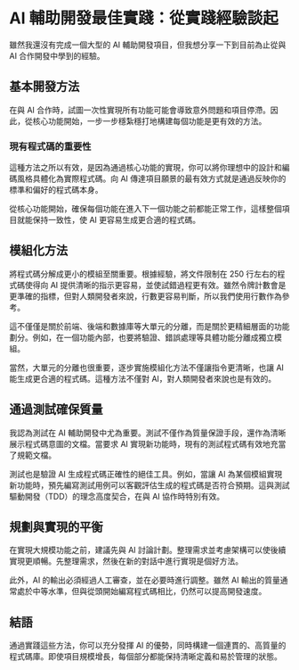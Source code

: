 # AI 輔助開發最佳實踐：從實踐經驗談起

雖然我還沒有完成一個大型的 AI 輔助開發項目，但我想分享一下到目前為止從與 AI 合作開發中學到的經驗。

## 基本開發方法

在與 AI 合作時，試圖一次性實現所有功能可能會導致意外問題和項目停滯。因此，從核心功能開始，一步一步穩紮穩打地構建每個功能是更有效的方法。

### 現有程式碼的重要性

這種方法之所以有效，是因為通過核心功能的實現，你可以將你理想中的設計和編碼風格具體化為實際程式碼。向 AI 傳達項目願景的最有效方式就是通過反映你的標準和偏好的程式碼本身。

從核心功能開始，確保每個功能在進入下一個功能之前都能正常工作，這樣整個項目就能保持一致性，使 AI 更容易生成更合適的程式碼。

## 模組化方法

將程式碼分解成更小的模組至關重要。根據經驗，將文件限制在 250 行左右的程式碼使得向 AI 提供清晰的指示更容易，並使試錯過程更有效。雖然令牌計數會是更準確的指標，但對人類開發者來說，行數更容易判斷，所以我們使用行數作為參考。

這不僅僅是關於前端、後端和數據庫等大單元的分離，而是關於更精細層面的功能劃分。例如，在一個功能內部，也要將驗證、錯誤處理等具體功能分離成獨立模組。

當然，大單元的分離也很重要，逐步實施模組化方法不僅讓指令更清晰，也讓 AI 能生成更合適的程式碼。這種方法不僅對 AI，對人類開發者來說也是有效的。

## 通過測試確保質量

我認為測試在 AI 輔助開發中尤為重要。測試不僅作為質量保證手段，還作為清晰展示程式碼意圖的文檔。當要求 AI 實現新功能時，現有的測試程式碼有效地充當了規範文檔。

測試也是驗證 AI 生成程式碼正確性的絕佳工具。例如，當讓 AI 為某個模組實現新功能時，預先編寫測試用例可以客觀評估生成的程式碼是否符合預期。這與測試驅動開發（TDD）的理念高度契合，在與 AI 協作時特別有效。

## 規劃與實現的平衡

在實現大規模功能之前，建議先與 AI 討論計劃。整理需求並考慮架構可以使後續實現更順暢。先整理需求，然後在新的對話中進行實現是個好方法。

此外，AI 的輸出必須經過人工審查，並在必要時進行調整。雖然 AI 輸出的質量通常處於中等水準，但與從頭開始編寫程式碼相比，仍然可以提高開發速度。

## 結語

通過實踐這些方法，你可以充分發揮 AI 的優勢，同時構建一個連貫的、高質量的程式碼庫。即使項目規模增長，每個部分都能保持清晰定義和易於管理的狀態。
